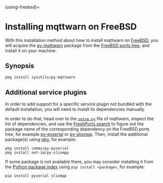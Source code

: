 (using-freebsd)=
# Installing mqttwarn on FreeBSD

With this installation method about how to install mqttwarn on [FreeBSD],
you will acquire the [py-mqttwarn] package from the [FreeBSD ports tree],
and install it on your machine.

## Synopsis

```bash
pkg install sysutils/py-mqttwarn
```


## Additional service plugins

In order to add support for a specific service plugin not bundled with the
default installation, you will need to install its dependencies manually.

In order to do that, head over to the [`setup.py`] file of mqttwarn, inspect
the list of dependencies, and use the [FreshPorts search] to figure out the
package name of the corresponding dependency on the FreeBSD ports tree,
for example [py-pyserial] or [py-slixmpp]. Then, install the additional
package(s) using [pkg], for example:
```
pkg install comms/py-pyserial
pkg install net-im/py-slixmpp
```

If some package is not available there, you may consider installing it from
the [Python package index] using `pip install <package>`, for example:
```
pip install pyserial slixmpp
```


[FreeBSD]: https://www.freebsd.org/
[FreeBSD ports tree]: https://www.freebsd.org/ports/
[FreshPorts search]: https://www.freshports.org/search.php
[pkg]: https://man.freebsd.org/cgi/man.cgi?query=pkg
[py-mqttwarn]: https://www.freshports.org/sysutils/py-mqttwarn/
[py-pyserial]: https://www.freshports.org/comms/py-pyserial/
[py-slixmpp]: https://www.freshports.org/net-im/py-slixmpp/
[Python package index]: https://pypi.org/
[`setup.py`]: https://github.com/mqtt-tools/mqttwarn/blob/main/setup.py
